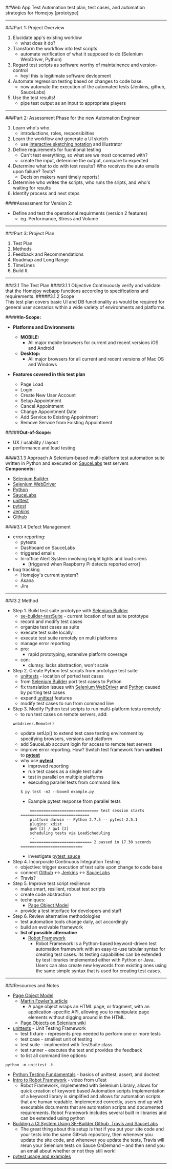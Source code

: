 ##Web App Test Automation
test plan, test cases, and automation strategies for Homejoy [prototype]

________________________

###Part 1:  Project Overview
1. Elucidate app's existing worklow  
    - what does it do?  
2. Transform the workflow into test scripts  
    - automate verification of what it supposed to do (Selenium WebDriver, Python)  
3. Regard test scripts as software worthy of maintainence and version-control
    - hey!  this is legitimate software devlopment
4. Automate regression testing based on changes to code base.
    - now automate the execution of the automated tests (Jenkins, github, SauceLabs)
5. Use the test results!
    - pipe test output as an input to appropriate players

_________________________

###Part 2:  Assessment Phase for the new Automation Engineer
1. Learn who's who.
    - introductions, roles, responsibilties
2. Learn the workflow and generate a UI sketch 
    - use [interactive sketching notation] and Illustrator
3. Define requirements for fucntional testing
    - Can't test everything, so what are we most concerned with? 
    - create the input, determine the output, compare to expected 
4. Determine what to do with test results?  Who receives the auto emails upon failure?  Texts?
    - Decision makers want timely reports!
5. Determine who writes the scripts, who runs the sripts, and who's waiting for results
6. Identify process and next steps

####Assessment for Version 2:
- Define and test the operational requirments (version 2 features)
    - eg. Performance, Stress and Volume

_____________________________

###Part 3:  Project Plan
1. Test Plan
2. Methods
3. Feedback and Recommendations
4. Roadmap and Long Range
5. TimeLines
6. Build It

_______________________________

###3.1 The Test Plan
####3.1.1 Objective
Continuously verify and validate that the Homejoy webapp functions according to specifications and requirements.
#####3.1.2 Scope  
This test plan covers basic UI and DB functionality as would be required for general user scenarios within a wide variety of environments and platforms.

#####**In-Scope:**
- **Platforms and Environments**
    - **MOBILE:**
        - All major mobile browsers for current and recent versions iOS and Android
    - **Desktop:**
        - All major browsers for all current and recent versions of Mac OS and Windows 
    
- **Features covered in this test plan**
    - Page Load
    - Login
    - Create New User Account
    - Setup Appointment
    - Cancel Appointment
    - Change Appointment Date
    - Add Service to Existing Appointment
    - Remove Service from Existing Appointment

#####**Out-of-Scope:**
- UX / usability / layout
- performance and load testing

####3.1.3 Approach
A Selenium-based multi-platform test automation suite written in Python and executed on [SauceLabs] test servers  
**Components:**  
- [Selenium Builder]
- [Selenium WebDriver]
- [Python]
- [SauceLabs]
- [unittest]
- [pytest]
- [Jenkins]
- [Github]



####3.1.4 Defect Management
- error reporting:
    - pytests
    - Dashboard on SauceLabs
    - triggered emails
    - In-office Alert System involving bright lights and loud sirens
         - [triggered when Raspberry Pi detects reported error]
- bug tracking
    - Homejoy's current system?
    - Asana
    - Jira 

__________________________

###3.2 Method
-  Step 1. Build test suite prototype with [Selenium Builder]
    - [se-builder-testSuite] - current location of test suite prototype
    - record and modify test cases
    - organize test cases as suite
    - execute test suite locally
    - execute test suite remotely on multi platforms
    - manage error reporting
    - pro: 
        - rapid prototyping, extensive platform coverage
    - con:
        - clumsy. lacks abstraction, won't scale
- Step 2. Create Python test scripts from prototype test suite
    - [unittests] - location of ported test cases
    - from [Selenium Builder] port test cases to Python
    - fix translation issues with [Selenium WebDriver] and [Python] caused by porting test cases
    - expand [unittest] features
    - modify test cases to run from command line
- Step 3. Modify Python test scripts to run multi-platform tests remotely
    - to run test cases on remote servers, add:
    ```
    webdriver.Remote()
    ```
    - update setUp() to extend test case testing environment by specifying browsers, versions and platform
    - add SauceLab account login for access to remote test servers
    - improve error reporting.  How?  Switch test framework from **unittest** to **[pytest]**
    - why use **[pytest]**
        - improved reporting
        - run test cases as a single test suite
        - test in parallel on multiple platforms
        - executing parallel tests from command line:
        ```
        $ py.test -n2 --boxed example.py
        ```
        - Example pytest response from parallel tests
        ```
            ============================== test session starts ==============================
            platform darwin -- Python 2.7.5 -- pytest-2.5.1
            plugins: xdist
            gw0 [2] / gw1 [2]
            scheduling tests via LoadScheduling
            ..
            =========================== 2 passed in 17.30 seconds ===========================
        ```
        - investigate [pytest_sauce]
- Step 4. Incorporate Continuous Integration Testing
    - objective:  trigger execution of test suite upon change to code base
    - connect [Github] <-> [Jenkins] <-> [SauceLabs]
    - Travis?
- Step 5. Improve test script resilience
    - make smart, resilient, robust test scripts 
    - create code abstraction
    - techniques:
        - [Page Object Model]
    - provide a test interface for developers and staff
- Step 6. Review alternative methodologies
    - test automation tools change daily, act accordingly
    - build an evolvable framework
    - **list of possible alternative**
        - [Robot Framework]
            - Robot Framework is a Python-based keyword-driven test automation framework with an easy-to-use tabular syntax for creating test cases. Its testing capabilities can be extended by test libraries implemented either with Python or Java. Users can also create new keywords from existing ones using the same simple syntax that is used for creating test cases.


_______________________________

###Resources and Notes
- [Page Object Model]
    - [Martin Fowler's article](http://martinfowler.com/bliki/PageObject.html)
        - A page object wraps an HTML page, or fragment, with an application-specific API, allowing you to manipulate page elements without digging around in the HTML.
    - [Page Objects on Selenium wiki](https://code.google.com/p/selenium/wiki/PageObjects)
- [unittests] - Unit Testing Framework
    - test fixture - represents prep needed to perform one or more tests
    - test case - smallest unit of testing
    - test suite - implmented with TestSuite class
    - test runner - executes the test and provides the feedback
    - to list all command line options:
```
python -m unittest -h
```
- [Python Testing Fundamentals](https://www.youtube.com/watch?v=jTJHQ-zQMk4) - basics of unittest, assert, and doctest
- [Intro to Robot Framework](https://www.youtube.com/watch?v=CrkfmqFbJpU) - video from uTest
    - Robot Framework, implemented with Selenium Library, allows for quick creation of keyword based Automation scripts
Implementation of a keyword library is simplified and allows for automation scripts that are human readable. Implemented correctly, users end up with executable documents that are automation scripts and documented requirements. Robot Framework includes several built in libraries and can be extended using python
- [Building a CI System Using SE-Builder Github, Travis and SauceLabs](http://sauceio.com/index.php/2013/03/building-a-ci-system-using-selenium-builder-github-travis-and-sauce-labs/)
    - The great thing about this setup is that if you put your site code and your tests into the same GitHub repository, then whenever you update the site code, and whenever you update the tests, Travis will rerun your Selenium tests on Sauce OnDemand – and then send you an email about whether or not they still work!
- [pytest usage and examples](http://pytest.org/latest/example/index.html#examples)

_______________________________

[se-builder-testSuite]:https://github.com/jayjaycody/web-app-tests/tree/master/se-builder-testSuite
[interactive sketching notation]:http://www.linowski.ca/downloads/InteractiveSketchingNotation_0.1.pdf
[Selenium WebDriver]:http://docs.seleniumhq.org/docs/03_webdriver.jsp
[Python]:http://selenium-python.readthedocs.org
[pytest]:https://pypi.python.org/pypi/pytest/2.5.2
[unittest]:https://docs.python.org/2/library/unittest.html
[SauceLabs]:https://saucelabs.com
[Jenkins]:https://docs.saucelabs.com/ci-integrations/jenkins/
[Github]:http://sauceio.com/index.php/2013/03/building-a-ci-system-using-selenium-builder-github-travis-and-sauce-labs/
[pytest_sauce]:https://pypi.python.org/pypi/pytest_sauce
[Selenium Builder]:http://sauceio.com/index.php/2013/03/building-a-ci-system-using-selenium-builder-github-travis-and-sauce-labs/
[Robot Framework]:https://github.com/robotframework/robotframework
[Page Object Model]:http://martinfowler.com/bliki/PageObject.html
[unittests]:https://github.com/jayjaycody/web-app-tests/tree/master/unittests